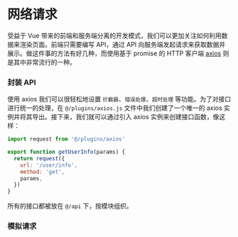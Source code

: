 # 网络请求

受益于 Vue 带来的前端和服务端分离的开发模式，我们可以更加关注如何利用数据来渲染页面。前端只需要编写 API，通过 API 向服务端发起请求来获取数据并展示。做这件事的方法有好几种，而使用基于 promise 的 HTTP 客户端 [axios](https://github.com/axios/axios) 则是其中非常流行的一种。

### 封装 API

使用 axios 我们可以很轻松地设置 `拦截器`、`错误处理`、`超时处理` 等功能。为了对接口进行统一的处理，在 `@/plugins/axios.js` 文件中我们创建了一个唯一的 axios 实例并将其导出。接下来，我们就可以通过引入 axios 实例来创建接口函数，像这样：
```js
import request from '@/plugins/axios'

export function getUserInfo(params) {
  return request({
    url: '/user/info',
    method: 'get',
    params,
  })
}
```

所有的接口都被放在 `@/api` 下，按模块组织。

### 模拟请求
